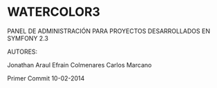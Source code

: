 WATERCOLOR3
========================

PANEL DE ADMINISTRACIÓN PARA PROYECTOS DESARROLLADOS EN SYMFONY 2.3

AUTORES:

Jonathan Araul
Efrain Colmenares
Carlos Marcano

Primer Commit 10-02-2014